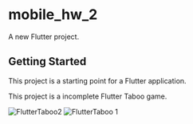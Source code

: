 # mobile_hw_2

A new Flutter project.

## Getting Started

This project is a starting point for a Flutter application.

This project is a incomplete Flutter Taboo game.

![FlutterTaboo2](https://user-images.githubusercontent.com/73113772/170831052-ece762ca-388a-4db2-b814-e70e8b8b946f.jpg)
![FlutterTaboo 1](https://user-images.githubusercontent.com/73113772/170831065-93504efb-7181-4d2b-9c1d-bf0d51f88d5f.jpg)
